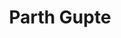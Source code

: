 ---
layout: person
title: Parth Gupte
firstname: Parth
lastname: Gupte
description: Project Associate
img: assets/img/people/project-associates/parthgupte.png
website: https://www.linkedin.com/in/parth-gupte-824898247/
linkedin_username: parth-gupte-824898247
github_username: ParthGupte
email: parthgupte2002@gmail.com
category: Project Associates
show: true
---